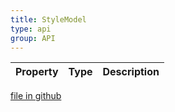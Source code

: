 ```yaml
---
title: StyleModel
type: api
group: API
---
```



Property|Type|Description
---|---|---

[file in github](https://github.com/qgrid/ng2/core/style.model.js)
